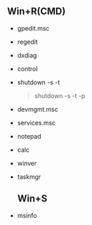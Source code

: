 ## Win+R(CMD)

- gpedit.msc

- regedit

- dxdiag

- control

- shutdown -s -t    
  
  > shutdown -s -t -p

- devmgmt.msc

- services.msc

- notepad

- calc

- winver

- taskmgr
  
  ## Win+S

- msinfo